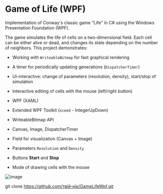 # Game of Life (WPF)

Implementation of Conway's classic game “Life” in C# using the Windows Presentation Foundation (WPF).

The game simulates the life of cells on a two-dimensional field. Each cell can be either alive or dead, and changes its state depending on the number of neighbors. This project demonstrates:

- Working with `WriteableBitmap` for fast graphical rendering
- A timer for periodically updating generations (`DispatcherTimer`)
- UI-interactive: change of parameters (resolution, density), start/stop of simulation
- Interactive editing of cells with the mouse (left/right button)

- WPF (XAML)
- Extended WPF Toolkit (`xceed` - IntegerUpDown)
- WriteableBitmap API
- Canvas, Image, DispatcherTimer

- Field for visualization (Canvas + Image)
- Parameters `Resolution` and `Density`
- Buttons **Start** and **Stop**
- Mode of drawing cells with the mouse

![image](https://github.com/user-attachments/assets/ddccbf11-1b2e-4ba9-8771-61fe85a996f7)

   git clone https://github.com/твій-нік/GameLifeWpf.git
